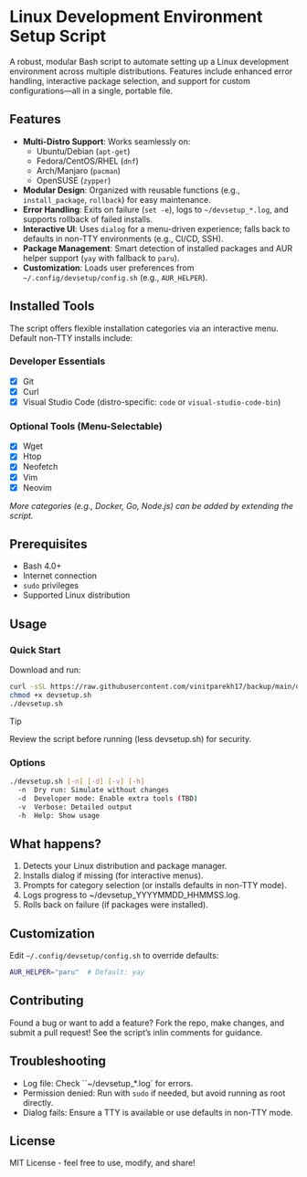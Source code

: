 # Linux Development Environment Setup Script

A robust, modular Bash script to automate setting up a Linux development environment across multiple distributions. Features include enhanced error handling, interactive package selection, and support for custom configurations—all in a single, portable file.

## Features

- **Multi-Distro Support**: Works seamlessly on:
  - Ubuntu/Debian (`apt-get`)
  - Fedora/CentOS/RHEL (`dnf`)
  - Arch/Manjaro (`pacman`)
  - OpenSUSE (`zypper`)
- **Modular Design**: Organized with reusable functions (e.g., `install_package`, `rollback`) for easy maintenance.
- **Error Handling**: Exits on failure (`set -e`), logs to `~/devsetup_*.log`, and supports rollback of failed installs.
- **Interactive UI**: Uses `dialog` for a menu-driven experience; falls back to defaults in non-TTY environments (e.g., CI/CD, SSH).
- **Package Management**: Smart detection of installed packages and AUR helper support (`yay` with fallback to `paru`).
- **Customization**: Loads user preferences from `~/.config/devsetup/config.sh` (e.g., `AUR_HELPER`).

## Installed Tools

The script offers flexible installation categories via an interactive menu. Default non-TTY installs include:

### Developer Essentials
- [x] Git
- [x] Curl
- [x] Visual Studio Code (distro-specific: `code` or `visual-studio-code-bin`)

### Optional Tools (Menu-Selectable)
- [x] Wget
- [x] Htop
- [x] Neofetch
- [x] Vim
- [x] Neovim

*More categories (e.g., Docker, Go, Node.js) can be added by extending the script.*

## Prerequisites
- Bash 4.0+
- Internet connection
- `sudo` privileges
- Supported Linux distribution

## Usage

### Quick Start
Download and run:
```bash
curl -sSL https://raw.githubusercontent.com/vinitparekh17/backup/main/devsetup.sh -o devsetup.sh
chmod +x devsetup.sh
./devsetup.sh
```

> [!TIP]
> Review the script before running (less devsetup.sh) for security.

### Options
```bash
./devsetup.sh [-n] [-d] [-v] [-h]
  -n  Dry run: Simulate without changes
  -d  Developer mode: Enable extra tools (TBD)
  -v  Verbose: Detailed output
  -h  Help: Show usage
```

## What happens?
1. Detects your Linux distribution and package manager.
2. Installs dialog if missing (for interactive menus).
3. Prompts for category selection (or installs defaults in non-TTY mode).
4. Logs progress to ~/devsetup_YYYYMMDD_HHMMSS.log.
5. Rolls back on failure (if packages were installed).

## Customization
Edit `~/.config/devsetup/config.sh` to override defaults:
```bash
AUR_HELPER="paru"  # Default: yay
```

## Contributing
Found a bug or want to add a feature? Fork the repo, make changes, and submit a pull request! See the script’s inlin comments for guidance.

## Troubleshooting
- Log file: Check ``~/devsetup_*.log` for errors.
- Permission denied: Run with `sudo` if needed, but avoid running as root directly.
- Dialog fails: Ensure a TTY is available or use defaults in non-TTY mode.

## License 
MIT License - feel free to use, modify, and share!
